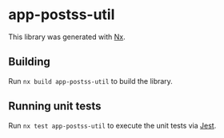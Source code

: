# app-postss-util

This library was generated with [Nx](https://nx.dev).

## Building

Run `nx build app-postss-util` to build the library.

## Running unit tests

Run `nx test app-postss-util` to execute the unit tests via [Jest](https://jestjs.io).

